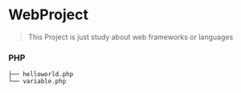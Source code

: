 # WebProject
> This Project is just study about web frameworks or languages
### PHP
```
├── helloworld.php
└── variable.php
```